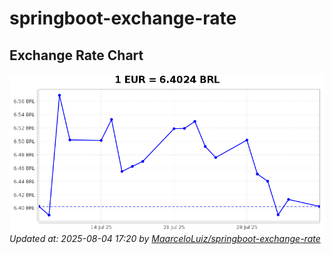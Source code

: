 # springboot-exchange-rate

<!-- EXCHANGE-RATE-START -->
## Exchange Rate Chart

![Exchange Rate Chart](charts/chart.png)*Updated at: 2025-08-04 17:20 by [MaarceloLuiz/springboot-exchange-rate](https://github.com/MaarceloLuiz/springboot-exchange-rate)*


<!-- EXCHANGE-RATE-END -->